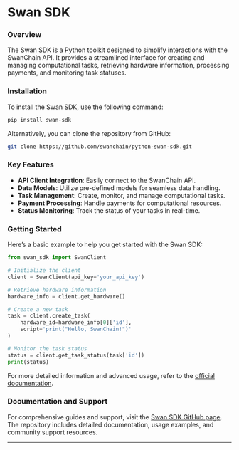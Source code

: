 # Swan SDK

### Overview

The Swan SDK is a Python toolkit designed to simplify interactions with the SwanChain API. It provides a streamlined interface for creating and managing computational tasks, retrieving hardware information, processing payments, and monitoring task statuses.

### Installation

To install the Swan SDK, use the following command:

```bash
pip install swan-sdk
```

Alternatively, you can clone the repository from GitHub:

```bash
git clone https://github.com/swanchain/python-swan-sdk.git
```

### Key Features

* **API Client Integration**: Easily connect to the SwanChain API.
* **Data Models**: Utilize pre-defined models for seamless data handling.
* **Task Management**: Create, monitor, and manage computational tasks.
* **Payment Processing**: Handle payments for computational resources.
* **Status Monitoring**: Track the status of your tasks in real-time.

### Getting Started

Here’s a basic example to help you get started with the Swan SDK:

```python
from swan_sdk import SwanClient

# Initialize the client
client = SwanClient(api_key='your_api_key')

# Retrieve hardware information
hardware_info = client.get_hardware()

# Create a new task
task = client.create_task(
    hardware_id=hardware_info[0]['id'],
    script='print("Hello, SwanChain!")'
)

# Monitor the task status
status = client.get_task_status(task['id'])
print(status)
```

For more detailed information and advanced usage, refer to the [official documentation](https://github.com/swanchain/python-swan-sdk).

### Documentation and Support

For comprehensive guides and support, visit the [Swan SDK GitHub page](https://github.com/swanchain/python-swan-sdk). The repository includes detailed documentation, usage examples, and community support resources.

***
